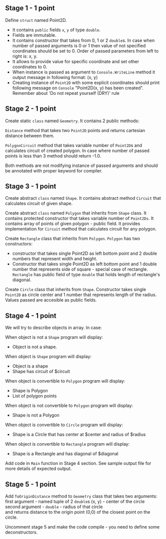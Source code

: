 ## Stage 1 - 1 point 

Define `struct` named Point2D. 
- It contains `public` fields `x`, `y` of type `double`. 
- Fields are immutable.
- It contains constructor that takes from 0, 1 or 2 `double`s.
  In case when number of passed arguments is 0 or 1 then value of not specified coordinates should be set to  0.
  Order of passed parameters from left to right is: x, y. 
- It allows to provide value for specific coordinate and set other coordinates to 0.
- When instance is passed as argument to `Console.WriteLine` method it output message in following format: (x, y)
- Creating instance of `Point2D` with some explicit coordinates should print following message on `Console`
  "Point2D(x, y) has been created".
  Remember about 'Do not repeat yourself (DRY)' rule

## Stage 2 - 1 point

Create static `class` named `Geometry`. It contains 2 public methods:

`Distance` method that takes two `Point2D` points and returns cartesian distance between them.

`PolygonCircuit` method that takes variable number of `Point2D`s and calculates circuit of created polygon.
 In case where number of passed points is less than 3 method should return -1.0.

Both methods are not modifying instance of passed arguments and should be annotated with proper keyword for compiler.

## Stage 3 - 1 point

Create abstract `class` named `Shape`. 
It contains abstract method `Circuit` that calculates circuit of given shape.

Create abstract `class` named `Polygon` that inherits from `Shape` class. 
It contains protected constructor that takes variable number of `Point2Ds`. 
It contains array of points of given polygon - public field.
It provides implementation for `Circuit` method that calculates circuit for any polygon.

Create `Rectangle` class that inherits from `Polygon`. `Polygon` has two constructors:
- constructor that takes single Point2D as left bottom point and 2 double numbers that represent width and height.
- Constructor that takes single Point2D as left bottom point and 1 double number that represents side of square - special case of rectangle.
`Rectangle` has public field of type `double` that holds length of rectangle's diagonal.

Create `Circle` class that inherits from `Shape`.
Constructor takes single `Point2D` as circle center and 1 number that represents length of the radius.
Values passed are accesible as public fields.

## Stage 4 - 1 point

We will try to describe objects in array. In case:

When object is not a `Shape` program will display: 
- Object is not a shape.

When object is `Shape` program will display:
- Object is a shape
- Shape has circuit of $circuit

When object is convertible to `Polygon` program will display:
- Shape is Polygon 
- List of polygon points

When object is not convertible to `Polygon` program will display:
- Shape is not a Polygon

When object is convertible to `Circle` program will display:
- Shape is a Circle that has center at $center and radius of $radius

When object is convertible to `Rectangle` program will display:
- Shape is a Rectangle and has diagonal of $diagonal

Add code in `Main` function in Stage 4 section. 
See sample output file for more details of expected output.

## Stage 5 - 1 point

Add `ToOriginDistance` method to `Geometry` class that takes two arguments:  
first argument - named tuple of 2 `double`s (x, y) - center of the circle  
second argument - `double` - radius of that circle  
and returns distance to the origin point (0,0) of the closest point on the circle.

Uncomment stage 5 and make the code compile - you need to define some deconstructors.
